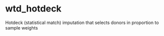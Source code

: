 # wtd_hotdeck
Hotdeck (statistical match) imputation that selects donors in proportion to sample weights
